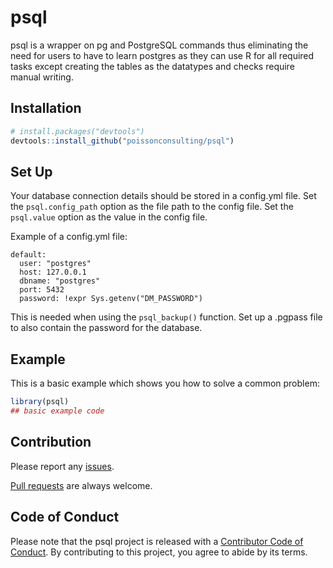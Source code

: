 
# psql

<!-- badges: start -->
<!-- badges: end -->

psql is a wrapper on pg and PostgreSQL commands thus eliminating the
need for users to have to learn postgres as they can use R for all
required tasks except creating the tables as the datatypes and checks
require manual writing.

## Installation

``` r
# install.packages("devtools")
devtools::install_github("poissonconsulting/psql")
```

## Set Up

Your database connection details should be stored in a config.yml file.
Set the `psql.config_path` option as the file path to the config file.
Set the `psql.value` option as the value in the config file.

Example of a config.yml file:

    default:
      user: "postgres"
      host: 127.0.0.1
      dbname: "postgres"
      port: 5432
      password: !expr Sys.getenv("DM_PASSWORD")

This is needed when using the `psql_backup()` function. Set up a .pgpass
file to also contain the password for the database.

## Example

This is a basic example which shows you how to solve a common problem:

``` r
library(psql)
## basic example code
```

## Contribution

Please report any
[issues](https://github.com/poissonconsulting/psql/issues).

[Pull requests](https://github.com/poissonconsulting/psql/pulls) are
always welcome.

## Code of Conduct

Please note that the psql project is released with a [Contributor Code
of
Conduct](https://contributor-covenant.org/version/2/1/CODE_OF_CONDUCT.html).
By contributing to this project, you agree to abide by its terms.
